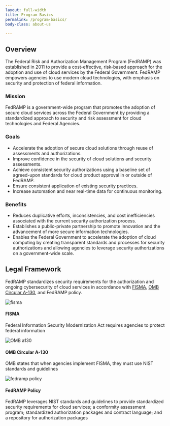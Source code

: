 ```yaml
---
layout: full-width
title: Program Basics
permalink: /program-basics/
body-class: about-us

---
```

<section class="overview">
	<div class="full-row">
		<div class="full-col">
			<h2>Overview</h2>
			<p>The Federal Risk and Authorization Management Program (FedRAMP) was established in 2011 to provide a cost-effective, risk-based approach for the adoption and use of cloud services by the Federal Government. FedRAMP empowers agencies to use modern cloud technologies, with emphasis on security and protection of federal information.</p>
		</div>
	</div>
	<div class="full-row">
		<div class="basics-col mgb-col-1">
			<div class="program-basics-title">
				<h3 class="mission-title">Mission</h3>
			</div>
			<p>FedRAMP is a government-wide program that promotes the adoption of secure cloud services across the Federal Government by providing a standardized approach to security and risk assessment for cloud technologies and Federal Agencies. </p>
		</div>
		<div class="basics-col mgb-col-2">
			<div class="program-basics-title">
				<h3 class="goals-title">Goals</h3>
			</div>
			<ul class="program-basics-goals">
				<li>Accelerate the adoption of secure cloud solutions through reuse of assessments and authorizations.</li>
				<li>Improve confidence in the security of cloud solutions and security assessments.</li>
				<li>Achieve consistent security authorizations using a baseline set of agreed-upon standards for cloud product approval in or outside of FedRAMP.</li>
				<li>Ensure consistent application of existing security practices.</li>
				<li>Increase automation and near real-time data for continuous monitoring.</li>
			</ul>
		</div>
		<div class="basics-col mgb-col-3">
			<div class="program-basics-title">
				<h3 class="benefits-title">Benefits</h3>
			</div>
			<ul class="program-basics-benefits">
				<li>Reduces duplicative efforts, inconsistencies, and cost inefficiencies associated with the current security authorization process. </li>
				<li>Establishes a public-private partnership to promote innovation and the advancement of more secure information technologies. </li>
				<li>Enables the Federal Government to accelerate the adoption of cloud computing by creating transparent standards and processes for security authorizations and allowing agencies to leverage security authorizations on a government-wide scale.</li>
			</ul>
		</div>
		<div class="clearfix"></div>
	</div>
</section>
<section class="fedramp-legal-framework">
	<div class="full-row framework-mobile">
		<div class="basics-col framework-col-1">
			<h2>Legal Framework</h2>
			<p>FedRAMP standardizes security requirements for the authorization and ongoing cybersecurity of cloud services in accordance with <a href="https://www.congress.gov/bill/113th-congress/senate-bill/2521" target="_blank">FISMA</a>, <a href="https://www.whitehouse.gov/sites/whitehouse.gov/files/omb/circulars/A130/a130revised.pdf" target="_blank">OMB Circular A-130</a>, and FedRAMP policy.</p>
		</div>
		<div class="basics-col framework-col-2">
			<div class="framework-list">
				<div class="framework-image">
					<img src="{{site.baseurl}}/assets/img/fisma-graphic.svg" alt="fisma" />
				</div>
				<div class="framework-text">
					<h4>FISMA</h4>
					<p>Federal Information Security Modernization Act requires agencies to protect federal information</p>
				</div>
				<div class="clearfix"></div>
			</div>
			<div class="framework-list">
				<div class="framework-image">
					<img src="{{site.baseurl}}/assets/img/omb-circular-graphic.svg" alt="OMB a130" />
				</div>
				<div class="framework-text">
					<h4>OMB Circular A-130</h4>
					<p>OMB states that when agencies implement FISMA, they must use NIST standards and guidelines</p>
				</div>
				<div class="clearfix"></div>
			</div>
			<div class="framework-list">
				<div class="framework-image">
					<img src="{{site.baseurl}}/assets/img/fedramp-policy.svg" alt="fedramp policy" />
				</div>
				<div class="framework-text">
					<h4>FedRAMP Policy</h4>
					<p>FedRAMP leverages NIST standards and guidelines to provide standardized security requirements for cloud services; a conformity assessment program; standardized authorization packages and contract language; and a repository for authorization packages</p>
				</div>
				<div class="clearfix"></div>
			</div>
		</div>
		<div class="clearfix"></div>
	</div>
</section>
